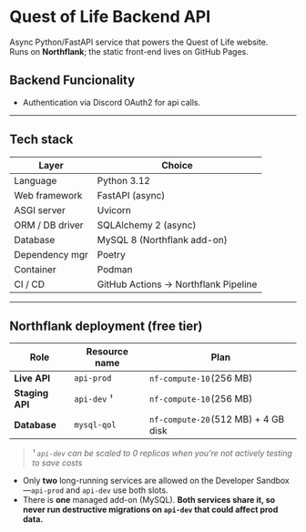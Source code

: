 # Quest of Life Backend API

Async Python/FastAPI service that powers the Quest of Life website.  
Runs on **Northflank**; the static front-end lives on GitHub Pages.

## Backend Funcionality
- Authentication via Discord OAuth2 for api calls.  


---

## Tech stack

| Layer             | Choice |
| ----------------- | ------ |
| Language          | Python 3.12 |
| Web framework     | FastAPI (async) |
| ASGI server       | Uvicorn |
| ORM / DB driver   | SQLAlchemy 2 (async) |
| Database          | MySQL 8 (Northflank add-on) |
| Dependency mgr    | Poetry |
| Container         | Podman |
| CI / CD           | GitHub Actions → Northflank Pipeline |

---

## Northflank deployment (free tier)

| Role            | Resource name | Plan             |
| --------------- | ------------- | ---------------- |
| **Live API**    | `api-prod`    | `nf-compute-10` (256 MB) |
| **Staging API** | `api-dev` *¹* | `nf-compute-10` (256 MB) |
| **Database**    | `mysql-qol`   | `nf-compute-20` (512 MB) + 4 GB disk |

> *¹ `api-dev` can be scaled to 0 replicas when you’re not actively testing to save costs*

* Only **two** long-running services are allowed on the Developer Sandbox—`api-prod` and `api-dev` use both slots.  
* There is **one** managed add-on (MySQL). **Both services share it, so never run destructive migrations on `api-dev` that could affect prod data.**
